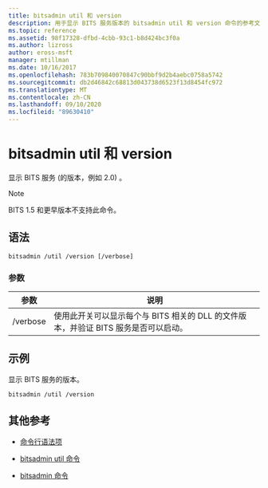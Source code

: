 ```yaml
---
title: bitsadmin util 和 version
description: 用于显示 BITS 服务版本的 bitsadmin util 和 version 命令的参考文章。
ms.topic: reference
ms.assetid: 98f17328-dfbd-4cbb-93c1-b8d424bc3f0a
ms.author: lizross
author: eross-msft
manager: mtillman
ms.date: 10/16/2017
ms.openlocfilehash: 783b709840070847c90bbf9d2b4aebc0758a5742
ms.sourcegitcommit: db2d46842c68813d043738d6523f13d8454fc972
ms.translationtype: MT
ms.contentlocale: zh-CN
ms.lasthandoff: 09/10/2020
ms.locfileid: "89630410"
---
```

# <a name="bitsadmin-util-and-version"></a>bitsadmin util 和 version

显示 BITS 服务 (的版本，例如 2.0) 。

> [!NOTE]
> BITS 1.5 和更早版本不支持此命令。

## <a name="syntax"></a>语法

```
bitsadmin /util /version [/verbose]
```

### <a name="parameters"></a>参数

| 参数 | 说明 |
| --------- | ----------- |
| /verbose | 使用此开关可以显示每个与 BITS 相关的 DLL 的文件版本，并验证 BITS 服务是否可以启动。|

## <a name="examples"></a>示例

显示 BITS 服务的版本。

```
bitsadmin /util /version
```

## <a name="additional-references"></a>其他参考

- [命令行语法项](command-line-syntax-key.md)

- [bitsadmin util 命令](bitsadmin-util.md)

- [bitsadmin 命令](bitsadmin.md)
